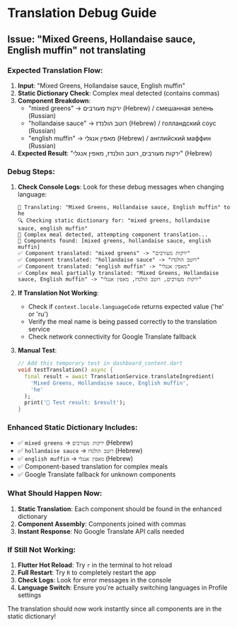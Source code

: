 # Translation Debug Guide

## Issue: "Mixed Greens, Hollandaise sauce, English muffin" not translating

### Expected Translation Flow:

1. **Input**: "Mixed Greens, Hollandaise sauce, English muffin"
2. **Static Dictionary Check**: Complex meal detected (contains commas)
3. **Component Breakdown**:
   - "mixed greens" → ירקות מעורבים (Hebrew) / смешанная зелень (Russian)
   - "hollandaise sauce" → רוטב הולנדז (Hebrew) / голландский соус (Russian)  
   - "english muffin" → מאפין אנגלי (Hebrew) / английский маффин (Russian)
4. **Expected Result**: "ירקות מעורבים, רוטב הולנדז, מאפין אנגלי" (Hebrew)

### Debug Steps:

1. **Check Console Logs**: Look for these debug messages when changing language:
   ```
   🔄 Translating: "Mixed Greens, Hollandaise sauce, English muffin" to he
   🔍 Checking static dictionary for: "mixed greens, hollandaise sauce, english muffin"
   🔧 Complex meal detected, attempting component translation...
   📝 Components found: [mixed greens, hollandaise sauce, english muffin]
   ✅ Component translated: "mixed greens" -> "ירקות מעורבים"
   ✅ Component translated: "hollandaise sauce" -> "רוטב הולנדז"
   ✅ Component translated: "english muffin" -> "מאפין אנגלי"
   ✅ Complex meal partially translated: "Mixed Greens, Hollandaise sauce, English muffin" -> "ירקות מעורבים, רוטב הולנדז, מאפין אנגלי"
   ```

2. **If Translation Not Working**:
   - Check if `context.locale.languageCode` returns expected value ('he' or 'ru')
   - Verify the meal name is being passed correctly to the translation service
   - Check network connectivity for Google Translate fallback

3. **Manual Test**:
   ```dart
   // Add this temporary test in dashboard_content.dart
   void testTranslation() async {
     final result = await TranslationService.translateIngredient(
       'Mixed Greens, Hollandaise sauce, English muffin', 
       'he'
     );
     print('🧪 Test result: $result');
   }
   ```

### Enhanced Static Dictionary Includes:

- ✅ `mixed greens` → `ירקות מעורבים` (Hebrew)
- ✅ `hollandaise sauce` → `רוטב הולנדז` (Hebrew)  
- ✅ `english muffin` → `מאפין אנגלי` (Hebrew)
- ✅ Component-based translation for complex meals
- ✅ Google Translate fallback for unknown components

### What Should Happen Now:

1. **Static Translation**: Each component should be found in the enhanced dictionary
2. **Component Assembly**: Components joined with commas
3. **Instant Response**: No Google Translate API calls needed

### If Still Not Working:

1. **Flutter Hot Reload**: Try `r` in the terminal to hot reload
2. **Full Restart**: Try `R` to completely restart the app
3. **Check Logs**: Look for error messages in the console
4. **Language Switch**: Ensure you're actually switching languages in Profile settings

The translation should now work instantly since all components are in the static dictionary! 